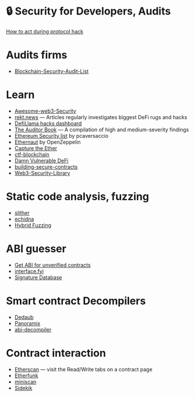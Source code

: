 # 🔒 Security for Developers, Audits

[How to act during protocol hack](https://blog.tenderly.co/what-good-war-room-emergency-procedure-yearn-finance-case/)

# Audits firms
- [Blockchain-Security-Audit-List](https://github.com/0xNazgul/Blockchain-Security-Audit-List)

# Learn
- [Awesome-web3-Security](https://github.com/Anugrahsr/Awesome-web3-Security)
- [rekt.news](https://rekt.news/) — Articles regularly investigates biggest DeFi rugs and hacks
- [DefiLlama hacks dashboard](https://defillama.com/hacks)
- [The Auditor Book](https://theauditorbook.com/) — A compilation of high and medium-severity findings
- [Ethereum Security list](https://github.com/stars/pcaversaccio/lists/ethereum-security) by pcaversaccio
- [Ethernaut](https://ethernaut.openzeppelin.com/) by OpenZeppelin
- [Capture the Ether](https://capturetheether.com/)
- [ctf-blockchain](https://github.com/minaminao/ctf-blockchain)
- [Damn Vulnerable DeFi](https://damnvulnerabledefi.xyz/)
- [building-secure-contracts](https://github.com/crytic/building-secure-contracts)
- [Web3-Security-Library](https://github.com/immunefi-team/Web3-Security-Library)

# Static code analysis, fuzzing
- [slither](https://github.com/crytic/slither)
- [echidna](https://github.com/crytic/echidna)
- [Hybrid Fuzzing](https://twitter.com/PatrickAlphaC/status/1601232979627761664)

# ABI guesser
- [Get ABI for unverified contracts](https://abi.w1nt3r.xyz/?s=09)
- [interface.fyi](https://www.interface.fyi/)
- [Signature Database](https://www.4byte.directory/)

# Smart contract Decompilers

-   [Dedaub](https://library.dedaub.com/decompile)
-   [Panoramix](https://github.com/palkeo/panoramix)
-   [abi-decompiler](https://github.com/Decurity/abi-decompiler)

# Contract interaction
- [Etherscan](https://etherscan.io/) — visit the Read/Write tabs on a contract page
- [Etherfunk](https://etherfunk.io/)
- [miniscan](https://miniscan.xyz/)
- [Sidekik](https://sidekik.xyz/)